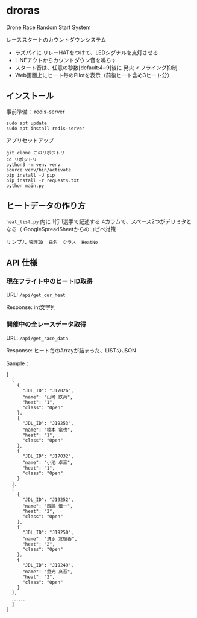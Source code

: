 # droras
Drone Race Random Start System

レーススタートのカウントダウンシステム
- ラズパイに リレーHATをつけて、LEDシグナルを点灯させる
- LINEアウトからカウントダウン音を鳴らす
- スタート音は、任意の秒数[default:4~9]後に 発火 < フライング抑制
- Web画面上にヒート毎のPilotを表示（前後ヒート含め3ヒート分）


## インストール
事前準備： redis-server

```
sudo apt update
sudo apt install redis-server
```

アプリセットアップ
```
git clone このリポジトリ
cd リポジトリ
python3 -m venv venv
source venv/bin/activate
pip install -U pip
pip install -r requests.txt
python main.py
```

## ヒートデータの作り方

`heat_list.py` 内に 1行 1選手で記述する
4カラムで、スペース2つがデリミタとなる（ GoogleSpreadSheetからのコピペ対策

サンプル
`管理ID  氏名  クラス  HeatNo`

## API 仕様

### 現在フライト中のヒートID取得

URL: `/api/get_cur_heat`

Response: int文字列

### 開催中の全レースデータ取得

URL: `/api/get_race_data`

Response: ヒート毎のArrayが詰まった、LISTのJSON

Sample：　

```
[
  [
    {
      "JDL_ID": "J17026",
      "name": "山崎 鉄兵",
      "heat": "1",
      "class": "Open"
    },
    {
      "JDL_ID": "J19253",
      "name": "楠本 竜也",
      "heat": "1",
      "class": "Open"
    },
    {
      "JDL_ID": "J17032",
      "name": "小池 卓三",
      "heat": "1",
      "class": "Open"
    }
  ],
  [
    {
      "JDL_ID": "J19252",
      "name": "西脇 慎一",
      "heat": "2",
      "class": "Open"
    },
    {
      "JDL_ID": "J19250",
      "name": "清水 友理香",
      "heat": "2",
      "class": "Open"
    },
    {
      "JDL_ID": "J19249",
      "name": "重光 真吾",
      "heat": "2",
      "class": "Open"
    }
  ],
  ．．．．．．
  ]
]
```

